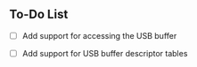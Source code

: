 ## To-Do List

- [ ] Add support for accessing the USB buffer
- [ ] Add support for USB buffer descriptor tables  

